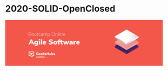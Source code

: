 # 2020-SOLID-OpenClosed
<p align="center">
    <img src="https://github.com/GeeksHubsAcademy/2020-geekshubs-media/blob/master/image/githubagilesoftware.jpg" >	
</p>

